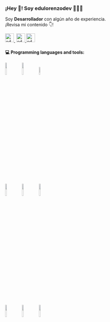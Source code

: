 <p width="300">
   <img align="center" width="200" />
   <h3>¡Hey 👋! Soy edulorenzodev 👨🏻‍💻</h3>
</p>

<p>Soy <strong>Desarrollador</strong> con algún año de experiencia.<br />¡Revisa mi contenido 👇!</p>
<p>
   
   <a href="https://twitch.tv/edulore" target="blank" style='margin-right:4px'>
    <img src="https://cdn.jsdelivr.net/npm/simple-icons@3.0.1/icons/twitch.svg" alt="edulore" height="28px" width="28px" />
  </a>
  <a href=https://twitter.com/edulorenzo_" target="blank">
    <img src="https://cdn.jsdelivr.net/npm/simple-icons@3.0.1/icons/twitter.svg" alt="edulorenzo_" height="28px" width="28px" />
  </a>
  <a href=https://www.linkedin.com/in/edu-lorenzo/" target="blank">
    <img src="https://cdn.jsdelivr.net/npm/simple-icons@3.0.1/icons/linkedin.svg" alt="edulorenzo_" height="28px" width="28px" />
  </a>                                                                                                                                            
                                                                                                                                            
</p>
                                                                                                                                        
#### :computer: Programming languages and tools: 
<p>
<code><img width="10%" src="https://www.vectorlogo.zone/logos/java/java-ar21.svg"></code>
<code><img width="10%" src="https://www.vectorlogo.zone/logos/typescriptlang/typescriptlang-ar21.svg"></code>
<code><img width="8%" src="https://www.vectorlogo.zone/logos/javascript/javascript-ar21.svg"></code>
<br />
<code><img width="10%" src="https://www.vectorlogo.zone/logos/mysql/mysql-ar21.svg"></code>
<code><img width="10%" src="https://hasura.io/static/ibm-db2-ff62415363a34e94ff3b11938ba5c196.png"></code>
<code><img width="10%" src="https://www.vectorlogo.zone/logos/mongodb/mongodb-ar21.svg"></code>
<br />
<code><img width="10%" src="https://www.vectorlogo.zone/logos/angular/angular-ar21.svg"></code>
<code><img width="10%" src="https://www.vectorlogo.zone/logos/reactjs/reactjs-ar21.svg"></code>
<code><img width="10%" src="https://www.vectorlogo.zone/logos/git-scm/git-scm-ar21.svg"></code>
</p>                                                                                                                                        
                                                                                                                                        
<!--
**edulorenzodev/edulorenzodev** is a ✨ _special_ ✨ repository because its `README.md` (this file) appears on your GitHub profile.

Here are some ideas to get you started:

- 🔭 I’m currently working on ...
- 🌱 I’m currently learning ...
- 👯 I’m looking to collaborate on ...
- 🤔 I’m looking for help with ...
- 💬 Ask me about ...
- 📫 How to reach me: ...
- 😄 Pronouns: ...
- ⚡ Fun fact: ...
-->
